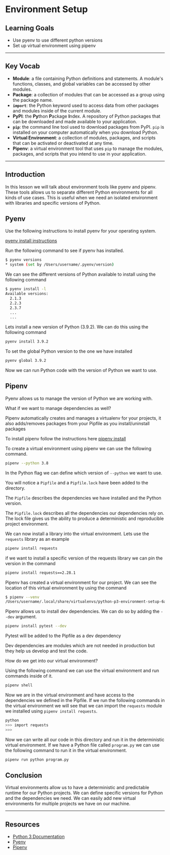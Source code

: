 # Environment Setup

## Learning Goals

- Use pyenv to use different python versions
- Set up virtual environment using pipenv

***

## Key Vocab

- **Module**: a file containing Python definitions and statements. A module's
functions, classes, and global variables can be accessed by other modules.
- **Package**: a collection of modules that can be accessed as a group using
the package name.
- **`import`**: the Python keyword used to access data from other packages and
modules inside of the current module.
- **PyPI**: the **Py**thon **P**ackage **I**ndex. A repository of Python
packages that can be downloaded and made available to your application.
- **`pip`**: the command line tool used to download packages from PyPI. `pip`
is installed on your computer automatically when you download Python.
- **Virtual Environment**: a collection of modules, packages, and scripts that
can be activated or deactivated at any time.
- **Pipenv**: a virtual environment tool that uses `pip` to manage the modules,
packages, and scripts that you intend to use in your application.

***

## Introduction

In this lesson we will talk about environment tools like pyenv and pipenv.
 These tools allows us to separate different Python environments for all
 kinds of use cases. This is useful when we need an isolated environment
 with libraries and specific versions of Python.

## Pyenv

Use the following instructions to install pyenv for your operating system.

[pyenv install instructions](https://github.com/pyenv/pyenv#installation)

Run the following command to see if pyenv has installed.

```bash
$ pyenv versions
* system (set by /Users/username/.pyenv/version)
```

We can see the different versions of Python available to install
using the following command

```bash
$ pyenv install -l
Available versions:
  2.1.3
  2.2.3
  2.3.7
  ...
  ...
```

Lets install a new version of Python (3.9.2). We can do this using the
 following command

```bash
pyenv install 3.9.2

```

To set the global Python version to the one we have installed

```bash
pyenv global 3.9.2
```

Now we can run Python code with the version of Python we want to use.

## Pipenv

Pyenv allows us to manage the version of Python we are working with.

What if we want to manage dependencies as well?

Pipenv  automatically creates and manages a virtualenv for your projects,
 it also adds/removes packages from your Pipfile as you install/uninstall packages

To install pipenv follow the instructions here [pipenv install](https://pipenv.pypa.io/en/latest/install/)

To create a virtual environment using pipenv we can use the following command.

```bash
pipenv --python 3.8
```

In the Python flag we can define which version of `--python` we want to use.

You will notice a `Pipfile` and a `Pipfile.lock` have been added
to the directory.

The `Pipfile` describes the dependencies we have installed and the Python version.

The `Pipfile.lock` describes all the dependencies our dependencies rely on.
The lock file gives us the ability to produce a deterministic and reproducible
project environment.

We can now install a library into the virtual environment.
Lets use the `requests` library as an example

```bash
pipenv install requests
```

if we want to install a specific version of the requests library
we can pin the version in the command

```bash
pipenv install requests==2.28.1
```

Pipenv has created a virtual environment for our project. We can see the location
of this virtual environment by using the command

```bash
$ pipenv --venv
/Users/username/.local/share/virtualenvs/python-p3-environment-setup-6aKrLSzT
```

Pipenv allows us to install dev dependencies. We can do so by adding the `--dev`
argument.

```bash
pipenv install pytest --dev
```

Pytest will be added to the Pipfile as a dev dependency

Dev dependencies are modules which are not needed in production but
they help us develop and test the code.

How do we get into our virtual environment?

Using the following command we can use the virtual environment
and run commands inside of it.

```bash
pipenv shell
```

Now we are in the virtual environment and have access to the dependencies we
defined in the Pipfile. If we run the following commands in the virtual
 environment we will see that we can
import the `requests` module we installed using `pipenv install requests`.

```bash
python
>>> import requests
>>>
```

Now we can write all our code in this directory and run it in the deterministic
virtual environment.
If we have a Python file called `program.py` we can use the following command to
run it in the virtual environment.

```bash
pipenv run python program.py
```

## Conclusion

Virtual environments allow us to have a deterministic and predictable runtime
for our Python projects. We can define specific versions for Python and the
dependencies we need. We can easily add new virtual environments for multiple
projects we have on our machine.
***

## Resources

- [Python 3 Documentation](https://docs.python.org/3/)
- [Pyenv](https://github.com/pyenv/pyenv/)
- [Pipenv](https://pipenv.pypa.io/en/latest/)
